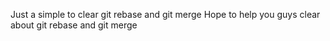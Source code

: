 Just a simple to clear git rebase and git merge
Hope to help you guys clear about git rebase and git merge
